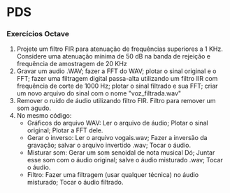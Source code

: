 # PDS
### Exercícios Octave
1. Projete um filtro FIR para atenuação de frequências superiores a 1 KHz. Considere uma atenuação mínima de 50 dB na banda de rejeição e frequência de amostragem de 20 KHz
2. Gravar um audio .WAV; fazer a FFT do WAV; plotar o sinal original e o FFT; fazer uma filtragem digital passa-alta utilizando um filtro IIR com frequência de corte de 1000 Hz; plotar o sinal filtrado e sua FFT; criar um novo arquivo do sinal com o nome "voz_filtrada.wav"
3. Remover o ruído de áudio utilizando filtro FIR. Filtro para remover um som agudo.
4. No mesmo código:
   * Gráficos do arquivo WAV: Ler o arquivo de áudio; Plotar o sinal original; Plotar a FFT dele.
   * Gerar o inverso: Ler o arquivo vogais.wav; Fazer a inversão da gravação; salvar o arquivo invertido .wav; Tocar o áudio.
   * Misturar som: Gerar um som senoidal de nota musical Dó; Juntar esse som com o áudio original; salve o áudio misturado .wav; Tocar o áudio.
   * Filtro: Fazer uma filtragem (usar qualquer técnica) no áudio misturado; Tocar o áudio filtrado.
